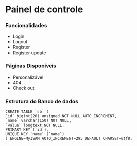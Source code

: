 <h1>Painel de controle</h1>

<h3>Funcionalidades</h3> 

* Login
* Logout
* Register
* Register update

<h3>Páginas Disponíveis</h3>

* Personalizável 
* 404 
* Check out

<h3>Estrutura do Banco de dados</h3>

    CREATE TABLE `sb` (
    `id` bigint(20) unsigned NOT NULL AUTO_INCREMENT,
    `name` varchar(150) NOT NULL,
    `value` longtext NOT NULL,
    PRIMARY KEY (`id`),
    UNIQUE KEY `name` (`name`)
    ) ENGINE=MyISAM AUTO_INCREMENT=295 DEFAULT CHARSET=utf8;


